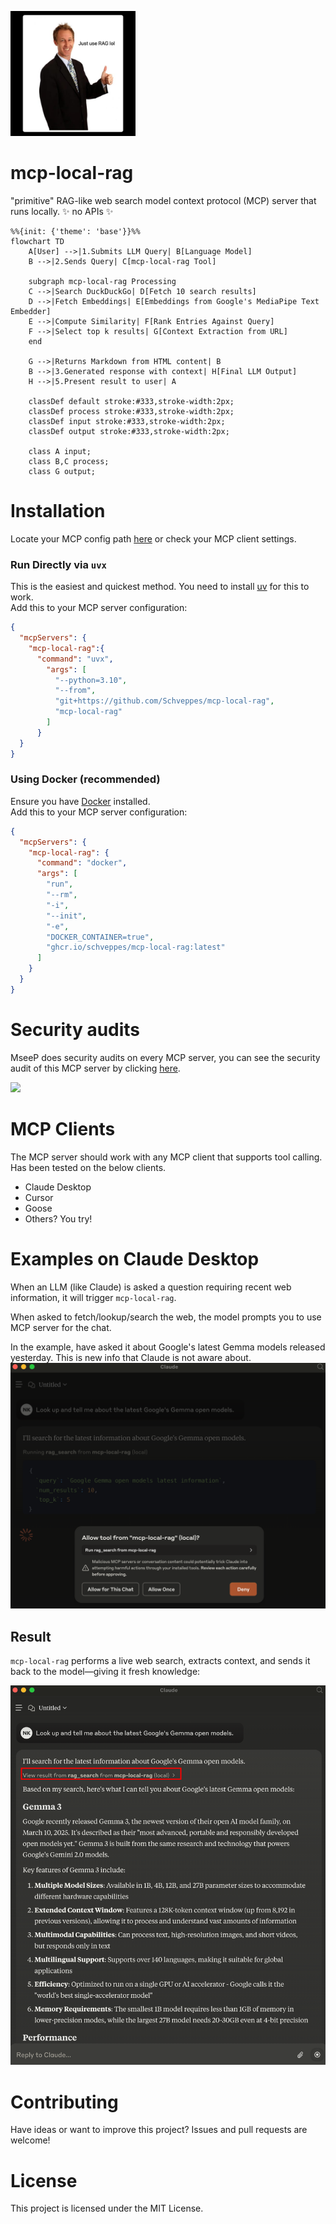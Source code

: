 <a href='https://github.com/nkapila6/mcp-local-rag/'><img src='images/rag.jpeg' width='200' height='200'></a>

<!-- omit from toc -->
# mcp-local-rag
"primitive" RAG-like web search model context protocol (MCP) server that runs locally. ✨ no APIs ✨

```mermaid
%%{init: {'theme': 'base'}}%%
flowchart TD
    A[User] -->|1.Submits LLM Query| B[Language Model]
    B -->|2.Sends Query| C[mcp-local-rag Tool]
    
    subgraph mcp-local-rag Processing
    C -->|Search DuckDuckGo| D[Fetch 10 search results]
    D -->|Fetch Embeddings| E[Embeddings from Google's MediaPipe Text Embedder]
    E -->|Compute Similarity| F[Rank Entries Against Query]
    F -->|Select top k results| G[Context Extraction from URL]
    end
    
    G -->|Returns Markdown from HTML content| B
    B -->|3.Generated response with context| H[Final LLM Output]
    H -->|5.Present result to user| A

    classDef default stroke:#333,stroke-width:2px;
    classDef process stroke:#333,stroke-width:2px;
    classDef input stroke:#333,stroke-width:2px;
    classDef output stroke:#333,stroke-width:2px;

    class A input;
    class B,C process;
    class G output;
```

# Installation
Locate your MCP config path [here](https://modelcontextprotocol.io/quickstart/user) or check your MCP client settings. 

### Run Directly via `uvx`
This is the easiest and quickest method. You need to install [uv](https://docs.astral.sh/uv/) for this to work. <br>
Add this to your MCP server configuration:
```json
{
  "mcpServers": {
    "mcp-local-rag":{
      "command": "uvx",
        "args": [
          "--python=3.10",
          "--from",
          "git+https://github.com/Schveppes/mcp-local-rag",
          "mcp-local-rag"
        ]
      }
  }
}
```

### Using Docker (recommended)
Ensure you have [Docker](https://www.docker.com) installed.<br>
Add this to your MCP server configuration:
```json
{
  "mcpServers": {
    "mcp-local-rag": {
      "command": "docker",
      "args": [
        "run",
        "--rm",
        "-i",
        "--init",
        "-e",
        "DOCKER_CONTAINER=true",
        "ghcr.io/schveppes/mcp-local-rag:latest"
      ]
    }
  }
}
```

# Security audits
MseeP does security audits on every MCP server, you can see the security audit of this MCP server by clicking [here](https://mseep.ai/app/nkapila6-mcp-local-rag).

<a href='https://mseep.ai/app/nkapila6-mcp-local-rag'><img src='https://mseep.net/pr/nkapila6-mcp-local-rag-badge.png' width='auto' height='200'></a>

# MCP Clients
The MCP server should work with any MCP client that supports tool calling. Has been tested on the below clients.

- Claude Desktop
- Cursor
- Goose
- Others? You try!

# Examples on Claude Desktop
When an LLM (like Claude) is asked a question requiring recent web information, it will trigger `mcp-local-rag`.

When asked to fetch/lookup/search the web, the model prompts you to use MCP server for the chat.

In the example, have asked it about Google's latest Gemma models released yesterday. This is new info that Claude is not aware about.
<img src='images/mcp_prompted.png'>

## Result
`mcp-local-rag` performs a live web search, extracts context, and sends it back to the model—giving it fresh knowledge:

<img src='images/mcp_result.png'>

# Contributing
Have ideas or want to improve this project? Issues and pull requests are welcome!

# License
This project is licensed under the MIT License.
